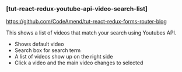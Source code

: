 
### [tut-react-redux-youtube-api-video-search-list]
https://github.com/CodeAmend/tut-react-redux-forms-router-blog

This shows a list of videos that match your search using Youtubes API.

* Shows default video
* Search box for search term
* A list of videos show up on the right side
* Click a video and the main video changes to selected
